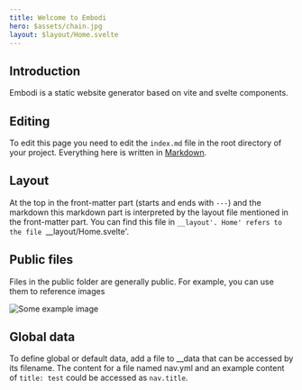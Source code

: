 ```yaml
---
title: Welcome to Embodi
hero: $assets/chain.jpg
layout: $layout/Home.svelte
---
```


## Introduction

Embodi is a static website generator based on vite and svelte components.

## Editing

To edit this page you need to edit the `index.md` file in the root directory of your project. Everything here is written in [Markdown](https://www.markdownguide.org/basic-syntax/).

## Layout

At the top in the front-matter part (starts and ends with `---`) and the markdown this markdown part is interpreted by the layout file mentioned in the front-matter part. You can find this file in `__layout'. Home' refers to the file `\_\_layout/Home.svelte'.

## Public files

Files in the public folder are generally public. For example, you can use them to reference images

![Some example image](/example.webp)

## Global data

To define global or default data, add a file to \_\_data that can be accessed by its filename. The content for a file named nav.yml and an example content of `title: test` could be accessed as `nav.title`.
